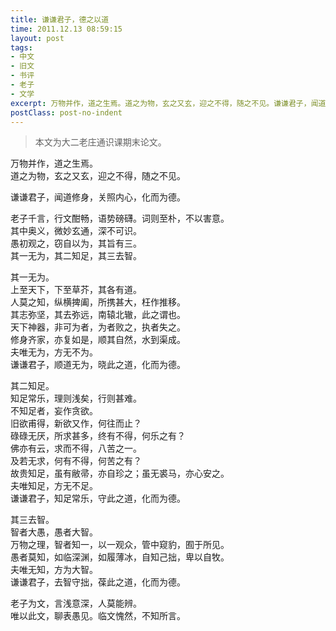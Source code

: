 ```yaml
---
title: 谦谦君子，德之以道
time: 2011.12.13 08:59:15
layout: post
tags:
- 中文
- 旧文
- 书评
- 老子
- 文学
excerpt: 万物并作，道之生焉。道之为物，玄之又玄，迎之不得，随之不见。谦谦君子，闻道修身，关照内心，化而为德。
postClass: post-no-indent
---
```


> 本文为大二老庄通识课期末论文。

万物并作，道之生焉。  
道之为物，玄之又玄，迎之不得，随之不见。

谦谦君子，闻道修身，关照内心，化而为德。

老子千言，行文酣畅，语势磅礴。词则至朴，不以害意。  
其中奥义，微妙玄通，深不可识。  
愚初观之，窃自以为，其旨有三。  
其一无为，其二知足，其三去智。

其一无为。  
上至天下，下至草芥，其各有道。  
人莫之知，纵横捭阖，所携甚大，枉作推移。  
其志弥坚，其去弥远，南辕北辙，此之谓也。  
天下神器，非可为者，为者败之，执者失之。  
修身齐家，亦复如是，顺其自然，水到渠成。  
夫唯无为，方无不为。  
谦谦君子，顺道无为，晓此之道，化而为德。

其二知足。  
知足常乐，理则浅矣，行则甚难。  
不知足者，妄作贪欲。  
旧欲甫得，新欲又作，何往而止？  
碌碌无厌，所求甚多，终有不得，何乐之有？  
佛亦有云，求而不得，八苦之一。  
及若无求，何有不得，何苦之有？  
故贵知足，虽有敝帚，亦自珍之；虽无裘马，亦心安之。  
夫唯知足，方无不足。  
谦谦君子，知足常乐，守此之道，化而为德。

其三去智。  
智者大愚，愚者大智。  
万物之理，智者知一，以一观众，管中窥豹，囿于所见。  
愚者莫知，如临深渊，如履薄冰，自知己拙，卑以自牧。  
夫唯无知，方为大智。  
谦谦君子，去智守拙，葆此之道，化而为德。

老子为文，言浅意深，人莫能辨。  
唯以此文，聊表愚见。临文愧然，不知所言。
